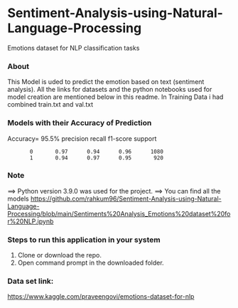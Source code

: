 # Sentiment-Analysis-using-Natural-Language-Processing
Emotions dataset for NLP classification tasks

### About
This Model is uded to predict the emotion based on text (sentiment analysis). All the links for datasets and the python notebooks used for model creation are mentioned below in this readme. In Training Data i had combined train.txt and val.txt

### Models with their Accuracy of Prediction
Accuracy= 95.5%
                 precision    recall  f1-score   support

           0       0.97      0.94      0.96      1080
           1       0.94      0.97      0.95       920

### Note
==> Python version 3.9.0 was used for the  project.
==> You can find all the models https://github.com/rahkum96/Sentiment-Analysis-using-Natural-Language-Processing/blob/main/Sentiments%20Analysis_Emotions%20dataset%20for%20NLP.ipynb

### Steps to run this application in your system
1. Clone or download the repo.
2. Open command prompt in the downloaded folder.

### Data set link:
https://www.kaggle.com/praveengovi/emotions-dataset-for-nlp
